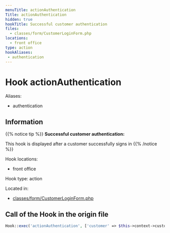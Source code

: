 ```yaml
---
menuTitle: actionAuthentication
Title: actionAuthentication
hidden: true
hookTitle: Successful customer authentication
files:
  - classes/form/CustomerLoginForm.php
locations:
  - front office
type: action
hookAliases:
 - authentication
---
```


# Hook actionAuthentication

Aliases: 
 - authentication



## Information

{{% notice tip %}}
**Successful customer authentication:** 

This hook is displayed after a customer successfully signs in
{{% /notice %}}

Hook locations: 
  - front office

Hook type: action

Located in: 
  - [classes/form/CustomerLoginForm.php](https://github.com/PrestaShop/PrestaShop/blob/8.0.x/classes/form/CustomerLoginForm.php)

## Call of the Hook in the origin file

```php
Hook::exec('actionAuthentication', ['customer' => $this->context->customer])
```